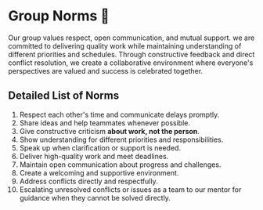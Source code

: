# Group Norms 📜

<!-- group norms summary -->

Our group values respect, open communication, and mutual support. we are committed
to delivering quality work while maintaining understanding of different priorities
 and schedules. Through constructive feedback and direct conflict resolution,
 we create a collaborative environment where everyone's perspectives are valued
 and success is celebrated together.

<!-- group norms list -->

## Detailed List of Norms

1. Respect each other's time and communicate delays promptly.
2. Share ideas and help teammates whenever possible.
3. Give constructive criticism **about work, not the person**.
4. Show understanding for different priorities and responsibilities.
5. Speak up when clarification or support is needed.
6. Deliver high-quality work and meet deadlines.
7. Maintain open communication about progress and challenges.
8. Create a welcoming and supportive environment.
9. Address conflicts directly and respectfully.
10. Escalating unresolved conflicts or issues as a team to our mentor for guidance
 when they cannot be solved directly.
